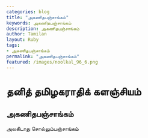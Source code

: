 ```yaml
---  
categories: blog  
title: "அகணிதபஞ்சாங்கம்"
keywords: அகணிதபஞ்சாங்கம்  
description: அகணிதபஞ்சாங்கம்
author: Tamilan  
layout: Ruby  
tags:     
- அகணிதபஞ்சாங்கம்
permalink: "அகணிதபஞ்சாங்கம்"  
featured: /images/noolkal_96_6.png  
--- 
```

# தனித் தமிழகராதிக் களஞ்சியம்
## அகணிதபஞ்சாங்கம்

அலகிடாது சொல்லும்பஞ்சாங்கம்  

